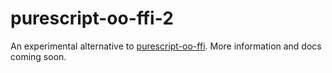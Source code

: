 # purescript-oo-ffi-2

An experimental alternative to [purescript-oo-ffi](https://github.com/CapillarySoftware/purescript-oo-ffi). More information and docs coming soon.
